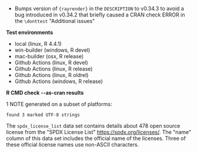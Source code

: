 * Bumps version of `{rayrender}` in the `DESCRIPTION` to v0.34.3 to avoid a bug
  introduced in v0.34.2 that briefly caused a CRAN check ERROR
  in the `\donttest` "Additional issues"

**Test environments**

* local (linux, R 4.4.1)
* win-builder (windows, R devel)
* mac-builder (osx, R release)
* Github Actions (linux, R devel)
* Github Actions (linux, R release)
* Github Actions (linux, R oldrel)
* Github Actions (windows, R release)

**R CMD check --as-cran results**

1 NOTE generated on a subset of platforms:

```
found 3 marked UTF-8 strings 
```

The `spdx_license_list` data set contains details about 478 open source license
from the "SPDX License List" <https://spdx.org/licenses/>.
The "name" column of this data set includes the official name of the licenses.
Three of these official license names use non-ASCII characters.
